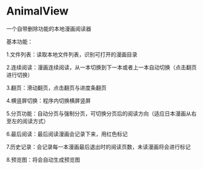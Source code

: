 # AnimalView
一个自带删除功能的本地漫画阅读器

基本功能：


1.文件列表：读取本地文件列表，识别可打开的漫画目录

2.连续阅读：漫画连续阅读，从一本切换到下一本或者上一本自动切换（点击翻页进行切换）

3.翻页：滑动翻页，点击翻页与进度条翻页

4.横竖屏切换：程序内切换横屏竖屏

5.分页功能：自动分页与强制分页，可切换分页后的阅读方向（适应日本漫画从右至左的阅读方式）

6.最后阅读：最后阅读漫画会记录下来，用红色标记

7.历史记录：会记录每一本漫画最后退出时的阅读页数，未读漫画将会进行标记

8.预览图：将会自动生成预览图
